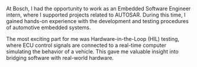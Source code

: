 At Bosch, I had the opportunity to work as an Embedded Software Engineer intern, where I supported projects related to AUTOSAR. During this time, I gained hands-on experience with the development and testing procedures of automotive embedded systems.

The most exciting part for me was Hardware-in-the-Loop (HIL) testing, where ECU control signals are connected to a real-time computer simulating the behavior of a vehicle. This gave me valuable insight into bridging software with real-world hardware.
